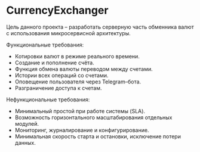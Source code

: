 # CurrencyExchanger
Цель данного проекта – разработать серверную часть обменника валют с использования микросервисной архитектуры.

Функциональные требования:
- Котировки валют в режиме реального времени.
- Создание и пополнение счёта.
- Функция обмена валюты переводом между счетами.
- Истории всех операций со счетами.
- Оповещение пользователя через Telegram–бота.
- Разграничение доступа к счетам.

Нефункциональные требования:
- Минимальный простой при работе системы (SLA).
- Возможность горизонтального масштабирования отдельных модулей.
- Мониторинг, журналирование и конфигурирование.
- Минимальная скорость старта и остановки, исключение потери данных.
